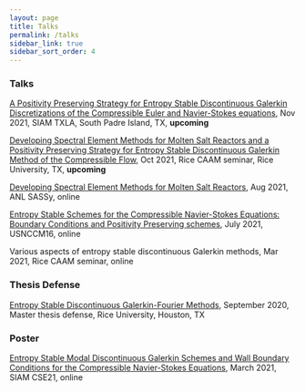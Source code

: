 ```yaml
---
layout: page
title: Talks 
permalink: /talks
sidebar_link: true 
sidebar_sort_order: 4
---
```


### Talks

[A Positivity Preserving Strategy for Entropy Stable Discontinuous Galerkin Discretizations of the Compressible Euler
and Navier-Stokes equations](), Nov 2021, SIAM TXLA, South Padre Island, TX, **upcoming**

[Developing Spectral Element Methods for Molten Salt Reactors and a Positivity Preserving Strategy for Entropy Stable Discontinuous Galerkin Method of the Compressible Flow](), Oct 2021, Rice CAAM seminar, Rice University, TX, **upcoming**

[Developing Spectral Element Methods for Molten Salt Reactors](pdf/SASSy_Yimin.pdf), Aug 2021, ANL SASSy, online

[Entropy Stable Schemes for the Compressible Navier-Stokes Equations: Boundary Conditions and Positivity Preserving
schemes](pdf/USNCCM_Jul_2021_presentation.pdf), July 2021, USNCCM16, online

Various aspects of entropy stable discontinuous Galerkin methods, Mar
2021, Rice CAAM seminar, online


### Thesis Defense

[Entropy Stable Discontinuous Galerkin-Fourier Methods](pdf/Master_Thesis_presentation-final-draft.pdf), September 2020, Master thesis defense, Rice University, Houston,
TX

### Poster

[Entropy Stable Modal Discontinuous Galerkin Schemes and Wall Boundary Conditions for the Compressible Navier-Stokes
Equations](pdf/CSE21_poster.pdf), March 2021, SIAM CSE21, online 

